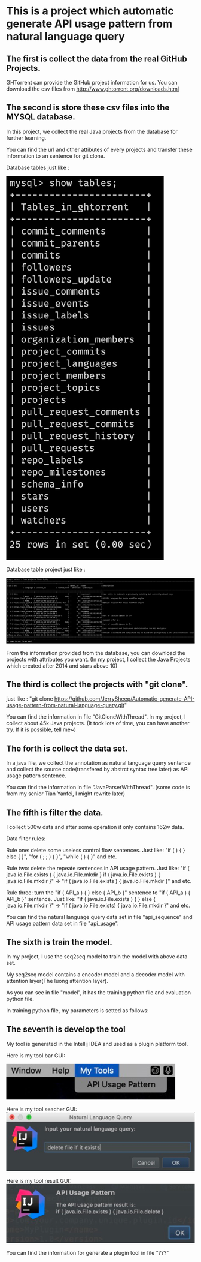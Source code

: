# This is a project which automatic generate API usage pattern from natural language query

## The first is collect the data from the real GitHub Projects.
GHTorrent can provide the GitHub project information for us. You can download the csv files from http://www.ghtorrent.org/downloads.html


## The second is store these csv files into the MYSQL database.

In this project, we collect the real Java projects from the database for further learning.

You can find the url and other attibutes of every projects and transfer these information to an sentence for git clone.

Database tables just like :

![database_tables](https://github.com/JerrySheep/Automatic-generate-API-usage-pattern-from-natural-language-query/blob/master/img/database_tables.png)

Database table project just like :

![database_table_project](https://github.com/JerrySheep/Automatic-generate-API-usage-pattern-from-natural-language-query/blob/master/img/database_project.png)

From the information provided from the database, you can download the projects with attributes you want. (In my project, I collect the Java Projects which created after 2014 and stars above 10)


## The third is collect the projects with "git clone".

just like : "git clone https://github.com/JerrySheep/Automatic-generate-API-usage-pattern-from-natural-language-query.git"

You can find the information in file "GitCloneWithThread".
In my project, I collect about 45k Java projects. (It took lots of time, you can have another try. If it is possible, tell me~)

## The forth is collect the data set.
In a java file, we collect the annotation as natural language query sentence and collect the source code(transfered by abstrct syntax tree later) as API usage pattern sentence.

You can find the information in file "JavaParserWithThread". (some code is from my senior Tian Yanfei, I might rewrite later)

## The fifth is filter the data.
I collect 500w data and after some operation it only contains 162w data.

Data filter rules:

Rule one: delete some useless control flow sentences. Just like: "if ( ) { } else { }", "for ( ; ; ) { }", "while ( ) { }" and etc.

Rule two: delete the repeate sentences in API usage pattern. Just like: "if ( java.io.File.exists ) { java.io.File.mkdir } if ( java.io.File.exists ) { java.io.File.mkdir }" -> "if ( java.io.File.exists ) { java.io.File.mkdir }" and etc.

Rule three: turn the "if ( API_a ) { } else { API_b }" sentence to "if ( API_a ) { API_b }" sentence. Just like: "if ( java.io.File.exists ) { } else { java.io.File.mkdir }" -> "if ( java.io.File.exists) { java.io.File.mkdir }" and etc.

You can find the natural language query data set in file "api_sequence" and API usage pattern data set in file "api_usage".

## The sixth is train the model.

In my project, I use the seq2seq model to train the model with above data set.

My seq2seq model contains a encoder model and a decoder model with attention layer(The luong attention layer).

As you can see in file "model", it has the training python file and evaluation python file.

In training python file, my parameters is setted as follows:


## The seventh is develop the tool
My tool is generated in the Intellij IDEA and used as a plugin platform tool.

Here is my tool bar GUI:

![tool_bar](https://github.com/JerrySheep/Automatic-generate-API-usage-pattern-from-natural-language-query/blob/master/img/toolBar.png)

Here is my tool seacher GUI:
![tool_search](https://github.com/JerrySheep/Automatic-generate-API-usage-pattern-from-natural-language-query/blob/master/img/toolSearch.png)

Here is my tool result GUI:
![tool_result](https://github.com/JerrySheep/Automatic-generate-API-usage-pattern-from-natural-language-query/blob/master/img/toolResult.png)

You can find the information for generate a plugin tool in file "???"



